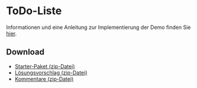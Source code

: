 # ToDo-Liste

Informationen und eine Anleitung zur Implementierung der Demo finden Sie [hier](https://regensburger-forscher.de/mme/Demos/todo-list/).

## Download

- [Starter-Paket (zip-Datei)](https://github.com/Multimedia-Engineering-Regensburg-Demos/MME-ToDo-List/archive/starter.zip)
- [Lösungsvorschlag (zip-Datei)](https://github.com/Multimedia-Engineering-Regensburg-Demos/MME-ToDo-List/archive/master.zip)
- [Kommentare (zip-Datei)](https://github.com/Multimedia-Engineering-Regensburg-Demos/MME-ToDo-List/archive/comments.zip)